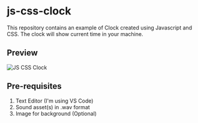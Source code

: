 # js-css-clock
This repository contains an example of Clock created using Javascript and CSS. The clock will show current time in your machine.

## Preview
![JS CSS Clock](https://raw.githubusercontent.com/hasaneljabir/js-css-clock/master/preview/js-css-clock.png)

## Pre-requisites
1. Text Editor (I'm using VS Code)
2. Sound asset(s) in .wav format
3. Image for background (Optional)
